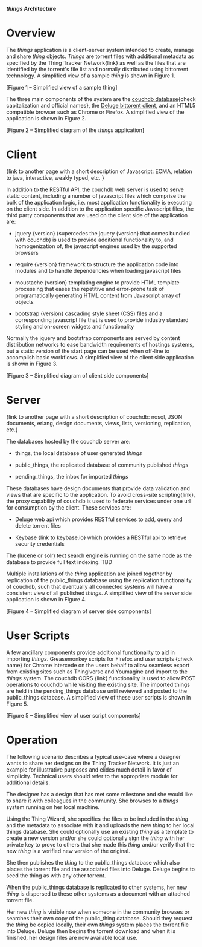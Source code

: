 ***things* Architecture**

Overview
========

The *things* application is a client-server system intended to create, manage and share *thing* objects. *Things* are torrent files with additional metadata as specified by the Thing Tracker Network{link} as well as the files that are identified by the torrent's file list and normally distributed using bittorrent technology. A simplified view of a sample *thing* is shown in Figure 1.

[Figure 1 – Simplified view of a sample thing]

The three main components of the system are the [couchdb database](http://couchdb.org/){check capitalization and official names}, the [Deluge bittorent client](http://deluge.org/), and an HTML5 compatible browser such as Chrome or Firefox. A simplified view of the application is shown in Figure 2.

[Figure 2 – Simplified diagram of the *things* application]

Client
======

{link to another page with a short description of Javascript: ECMA, relation to java, interactive, weakly typed, etc. }

In addition to the RESTful API, the couchdb web server is used to serve static content, including a number of javascript files which comprise the bulk of the application logic, i.e. most application functionality is executing on the client side. In addition to the application specific Javascript files, the third party components that are used on the client side of the application are:

-   jquery {version} (supercedes the jquery {version} that comes bundled with couchdb) is used to provide additional functionality to, and homogenization of, the javascript engines used by the supported browsers

-   require {version} framework to structure the application code into modules and to handle dependencies when loading javascript files

-   moustache {version} templating engine to provide HTML template processing that eases the repetitive and error-prone task of programatically generating HTML content from Javascript array of objects

-   bootstrap {version} cascading style sheet (CSS) files and a corresponding javascript file that is used to provide industry standard styling and on-screen widgets and functionality

Normally the jquery and bootstrap components are served by content distribution networks to ease bandwidth requirements of hostings systems, but a static version of the start page can be used when off-line to accomplish basic workflows. A simplified view of the client side application is shown in Figure 3.

[Figure 3 – Simplified diagram of client side components]

Server
======

{link to another page with a short description of couchdb: nosql, JSON documents, erlang, design documents, views, lists, versioning, replication, etc.}

The databases hosted by the couchdb server are:

-   things, the local database of user generated *things*

-   public\_things, the replicated database of community published *things*

-   pending\_things, the inbox for imported *things*

These databases have design documents that provide data validation and views that are specific to the application. To avoid cross-site scripting{link}, the proxy capability of couchdb is used to federate services under one url for consumption by the client. These services are:

-   Deluge web api which provides RESTful services to add, query and delete torrent files

-   Keybase {link to keybase.io} which provides a RESTful api to retrieve security credentials

The (lucene or solr) text search engine is running on the same node as the database to provide full text indexing. TBD

Multiple installations of the *thing* application are joined together by replication of the public\_things database using the replication functionality of couchdb, such that eventually all connected systems will have a consistent view of all published *things*. A simplified view of the server side application is shown in Figure 4.

[Figure 4 – Simplified diagram of server side components]

User Scripts
============

A few ancillary components provide additional functionality to aid in importing *things*. Greasemonkey scripts for Firefox and user scripts {check name} for Chrome intercede on the users behalf to allow seamless export from existing sites such as Thingiverse and Youmagine and import to the *things* system. The couchdb CORS {link} functionality is used to allow POST operations to couchdb while visiting the existing site. The imported things are held in the pending\_things database until reviewed and posted to the public\_things database. A simplified view of these user scripts is shown in Figure 5.

[Figure 5 – Simplified view of user script components]

Operation
=========

The following scenario describes a typical use-case where a designer wants to share her designs on the Thing Tracker Network. It is just an example for illustrative purposes and elides much detail in favor of simplicity. Technical users should refer to the appropriate module for additional details.

The designer has a design that has met some milestone and she would like to share it with colleagues in the community. She browses to a *things* system running on her local machine.

Using the Thing Wizard, she specifies the files to be included in the *thing* and the metadata to associate with it and uploads the new *thing* to her local things database. She could optionally use an existing *thing* as a template to create a new version and/or she could optionally sign the *thing* with her private key to prove to others that she made this *thing* and/or verify that the new *thing* is a verified new version of the original.

She then publishes the *thing* to the public\_things database which also places the torrent file and the associated files into Deluge. Deluge begins to seed the thing as with any other torrent.

When the public\_things database is replicated to other systems, her new *thing* is dispersed to these other systems as a document with an attached torrent file.

Her new *thing* is visible now when someone in the community browses or searches their own copy of the public\_thing database. Should they request the *thing* be copied locally, their own *things* system places the torrent file into Deluge. Deluge then begins the torrent download and when it is finished, her design files are now available local use.


